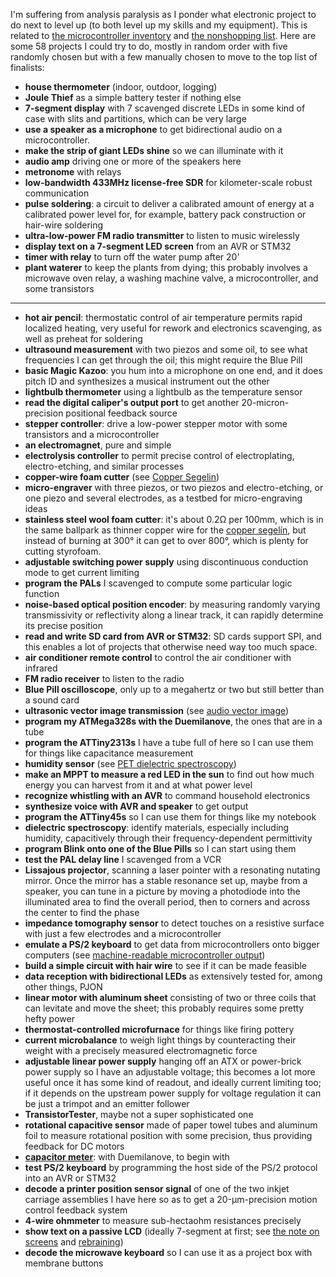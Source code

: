 I'm suffering from analysis paralysis as I ponder what electronic
project to do next to level up (to both level up my skills and my
equipment).  This is related to [the microcontroller
inventory](microcontroller-inventory.md) and [the nonshopping
list](ghettobotics-nonshopping-list.md).  Here are some 58 projects I
could try to do, mostly in random order with five randomly chosen but
with a few manually chosen to move to the top list of finalists:

- **house thermometer** (indoor, outdoor, logging)
- **Joule Thief** as a simple battery tester if nothing else
- **7-segment display** with 7 scavenged discrete LEDs in some kind of
  case with slits and partitions, which can be very large
- **use a speaker as a microphone** to get bidirectional audio on a
  microcontroller.
- **make the strip of giant LEDs shine** so we can illuminate with it
- **audio amp** driving one or more of the speakers here
- **metronome** with relays
- **low-bandwidth 433MHz license-free SDR** for kilometer-scale robust
  communication
- **pulse soldering**: a circuit to deliver a calibrated amount of
  energy at a calibrated power level for, for example, battery pack
  construction or hair-wire soldering
- **ultra-low-power FM radio transmitter** to listen to music wirelessly
- **display text on a 7-segment LED screen** from an AVR or STM32
- **timer with relay** to turn off the water pump after 20'
- **plant waterer** to keep the plants from dying; this probably
  involves a microwave oven relay, a washing machine valve, a
  microcontroller, and some transistors

****

- **hot air pencil**: thermostatic control of air temperature permits
  rapid localized heating, very useful for rework and electronics
  scavenging, as well as preheat for soldering
- **ultrasound measurement** with two piezos and some oil, to see what
  frequencies I can get through the oil; this might require the Blue
  Pill
- **basic Magic Kazoo**: you hum into a microphone on one end, and it
  does pitch ID and synthesizes a musical instrument out the other
- **lightbulb thermometer** using a lightbulb as the temperature sensor
- **read the digital caliper's output port** to get another
  20-micron-precision positional feedback source
- **stepper controller**: drive a low-power stepper motor with some
  transistors and a microcontroller
- **an electromagnet**, pure and simple
- **electrolysis controller** to permit precise control of
  electroplating, electro-etching, and similar processes
- **copper-wire foam cutter** (see [Copper
  Segelin](copper-segelin.md))
- **micro-engraver** with three piezos, or two piezos and
  electro-etching, or one piezo and several electrodes, as a testbed
  for micro-engraving ideas
- **stainless steel wool foam cutter**: it's about 0.2Ω per 100mm,
  which is in the same ballpark as thinner copper wire for the [copper
  segelín](copper-segelin.md), but instead of burning at 300° it can
  get to over 800°, which is plenty for cutting styrofoam.
- **adjustable switching power supply** using discontinuous conduction
  mode to get current limiting
- **program the PALs** I scavenged to compute some particular logic
  function
- **noise-based optical position encoder**: by measuring randomly varying transmissivity or reflectivity along a linear track, it can rapidly determine its precise position
- **read and write SD card from AVR or STM32**: SD cards support SPI, and this enables a lot of projects that otherwise need way too much space.
- **air conditioner remote control** to control the air conditioner with infrared
- **FM radio receiver** to listen to the radio
- **Blue Pill oscilloscope**, only up to a megahertz or two but still better than a sound card
- **ultrasonic vector image transmission** (see [audio vector image](audio-vector-image.md))
- **program my ATMega328s with the Duemilanove**, the ones that are in a tube
- **program the ATTiny2313s** I have a tube full of here so I can use them for things like capacitance measurement
- **humidity sensor** (see [PET dielectric spectroscopy](pet-dielectric-spectroscopy.md))
- **make an MPPT to measure a red LED in the sun** to find out how much energy you can harvest from it and at what power level
- **recognize whistling with an AVR** to command household electronics
- **synthesize voice with AVR and speaker** to get output 
- **program the ATTiny45s** so I can use them for things like my notebook
- **dielectric spectroscopy**: identify materials, especially including humidity, capacitively through their frequency-dependent permittivity
- **program Blink onto one of the Blue Pills** so I can start using them
- **test the PAL delay line** I scavenged from a VCR
- **Lissajous projector**, scanning a laser pointer with a resonating
  nutating mirror.  Once the mirror has a stable resonance set up,
  maybe from a speaker, you can tune in a picture by moving a
  photodiode into the illuminated area to find the overall period,
  then to corners and across the center to find the phase
- **impedance tomography sensor** to detect touches on a resistive
  surface with just a few electrodes and a microcontroller
- **emulate a PS/2 keyboard** to get data from microcontrollers onto
  bigger computers (see [machine-readable microcontroller
  output](machine-readable-microcontroller-output.md))
- **build a simple circuit with hair wire** to see if it can be made
  feasible
- **data reception with bidirectional LEDs** as extensively tested
  for, among other things, PJON
- **linear motor with aluminum sheet** consisting of two or three
  coils that can levitate and move the sheet; this probably requires
  some pretty hefty power
- **thermostat-controlled microfurnace** for things like firing
  pottery
- **current microbalance** to weigh light things by counteracting
  their weight with a precisely measured electromagnetic force
- **adjustable linear power supply** hanging off an ATX or power-brick
  power supply so I have an adjustable voltage; this becomes a lot
  more useful once it has some kind of readout, and ideally current
  limiting too; if it depends on the upstream power supply for voltage
  regulation it can be just a trimpot and an emitter follower
- **TransistorTester**, maybe not a super sophisticated one
- **rotational capacitive sensor** made of paper towel tubes and
  aluminum foil to measure rotational position with some precision,
  thus providing feedback for DC motors
- **[capacitor meter](capacitor-meter.md)**: with Duemilanove, to
  begin with
- **test PS/2 keyboard** by programming the host side of the PS/2
  protocol into an AVR or STM32
- **decode a printer position sensor signal** of one of the two inkjet
  carriage assemblies I have here so as to get a 20-μm-precision
  motion control feedback system
- **4-wire ohmmeter** to measure sub-hectaohm resistances precisely
- **show text on a passive LCD** (ideally 7-segment at first; see [the
  note on screens](screens.md) and [rebraining](rebraining.md))
- **decode the microwave keyboard** so I can use it as a project box
  with membrane buttons
